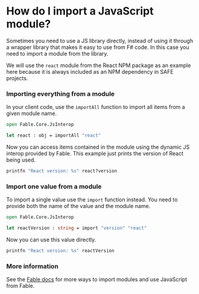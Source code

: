 # How do I import a JavaScript module?

Sometimes you need to use a JS library directly, instead of using it through a wrapper library that makes it easy to use from F# code. In this case you need to import a module from the library.

We will use the `react` module from the React NPM package as an example here because it is always included as an NPM dependency in SAFE projects.

### Importing everything from a module

In your client code, use the `importAll` function to import all items from a given module name.

```fsharp
open Fable.Core.JsInterop

let react : obj = importAll "react"

```

Now you can access items contained in the module using the dynamic JS interop provided by Fable. This example just prints the version of React being used.

```fsharp
printfn "React version: %s" react?version
```

### Import one value from a module

To import a single value use the `import` function instead. You need to provide both the name of the value and the module name.

```fsharp
open Fable.Core.JsInterop

let reactVersion : string = import "version" "react"
```

Now you can use this value directly.

```fsharp
printfn "React version: %s" reactVersion
```

### More information

See the [Fable docs](https://fable.io/docs/communicate/js-from-fable.html) for more ways to import modules and use JavaScript from Fable.
